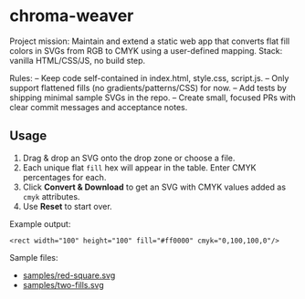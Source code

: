 # chroma-weaver

Project mission: Maintain and extend a static web app that converts flat fill colors in SVGs from RGB to CMYK using a user-defined mapping. Stack: vanilla HTML/CSS/JS, no build step.

Rules:
– Keep code self-contained in index.html, style.css, script.js.
– Only support flattened fills (no gradients/patterns/CSS) for now.
– Add tests by shipping minimal sample SVGs in the repo.
– Create small, focused PRs with clear commit messages and acceptance notes.

## Usage

1. Drag & drop an SVG onto the drop zone or choose a file.
2. Each unique flat `fill` hex will appear in the table. Enter CMYK percentages for each.
3. Click **Convert & Download** to get an SVG with CMYK values added as `cmyk` attributes.
4. Use **Reset** to start over.

Example output:

```
<rect width="100" height="100" fill="#ff0000" cmyk="0,100,100,0"/>
```

Sample files:
- [samples/red-square.svg](samples/red-square.svg)
- [samples/two-fills.svg](samples/two-fills.svg)
